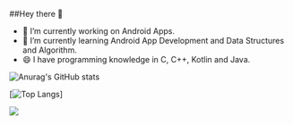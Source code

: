 ##Hey there 👋

- 🔭 I’m currently working on  Android Apps.
- 🌱 I’m currently learning Android App Development and Data Structures and Algorithm.
- 😄 I have programming knowledge in C, C++, Kotlin and Java.

![Anurag's GitHub stats](https://github-readme-stats.vercel.app/api?username=rishabhkumar812&show_icons=true&theme=radical)


[![Top Langs](https://github-readme-stats.vercel.app/api/top-langs/?username=rishabhkumar812&show_icons=true&theme=radical)]

<a href="https://github.com/anuraghazra/github-readme-stats">
  <img align="center" src="https://github-readme-stats.vercel.app/api/pin/?username=rishabhkumar812&repo=github-readme-stats" />
</a>

<!--
**rishabhkumar812/rishabhkumar812** is a ✨ _special_ ✨ repository because its `README.md` (this file) appears on your GitHub profile.

Here are some ideas to get you started:
-->


